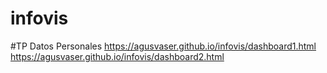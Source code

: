 # infovis

#TP Datos Personales
https://agusvaser.github.io/infovis/dashboard1.html
https://agusvaser.github.io/infovis/dashboard2.html
